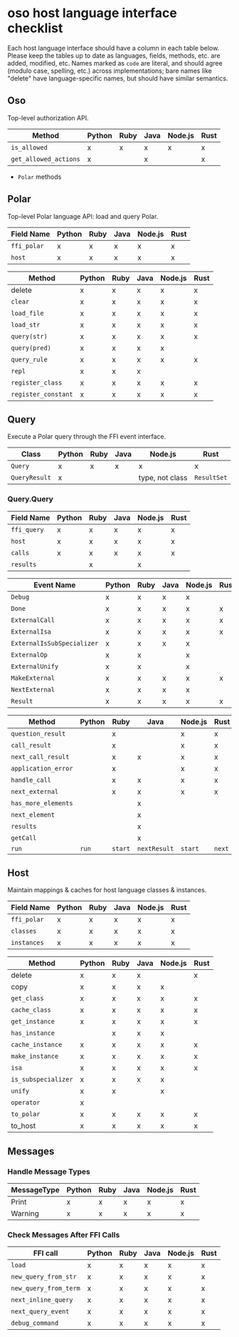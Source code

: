 # oso host language interface checklist

Each host language interface should have a column in each table below.
Please keep the tables up to date as languages, fields, methods, etc. are
added, modified, etc. Names marked as `code` are literal, and should agree
(modulo case, spelling, etc.) across implementations; bare names like
"delete" have language-specific names, but should have similar semantics.

## Oso

Top-level authorization API.

| Method                | Python | Ruby | Java | Node.js | Rust |
| --------------------- | ------ | ---- | ---- | ------- | ---- |
| `is_allowed`          | x      | x    | x    | x       | x    |
| `get_allowed_actions` | x      |      | x    |         | x    |

- `Polar` methods

## Polar

Top-level Polar language API: load and query Polar.

| Field Name        | Python | Ruby | Java | Node.js | Rust |
| ----------------- | ------ | ---- | ---- | ------- | ---- |
| `ffi_polar`       | x      | x    | x    | x       | x    |
| `host`            | x      | x    | x    | x       | x    |

| Method              | Python | Ruby | Java | Node.js | Rust |
| ------------------- | ------ | ---- | ---- | ------- | ---- |
| delete              | x      | x    | x    | x       | x    |
| `clear`             | x      | x    | x    | x       | x    |
| `load_file`         | x      | x    | x    | x       | x    |
| `load_str`          | x      | x    | x    | x       | x    |
| `query(str)`        | x      | x    | x    | x       | x    |
| `query(pred)`       | x      | x    | x    | x       |      |
| `query_rule`        | x      | x    | x    | x       | x    |
| `repl`              | x      | x    | x    |         |      |
| `register_class`    | x      | x    | x    | x       | x    |
| `register_constant` | x      | x    | x    | x       | x    |

## Query

Execute a Polar query through the FFI event interface.

| Class         | Python | Ruby | Java | Node.js         | Rust        |
| ------------- | ------ | ---- | ---- | --------------- | ----------- |
| `Query`       | x      | x    | x    | x               | x           |
| `QueryResult` | x      |      |      | type, not class | `ResultSet` |

### Query.Query

| Field Name  | Python | Ruby | Java | Node.js | Rust |
| ----------- | ------ | ---- | ---- | ------- | ---- |
| `ffi_query` | x      | x    | x    | x       | x    |
| `host`      | x      | x    | x    | x       | x    |
| `calls`     | x      | x    | x    | x       | x    |
| `results`   |        | x    |      | x       |      |

| Event Name                 | Python | Ruby | Java | Node.js | Rust |
| -------------------------- | ------ | ---- | ---- | ------- | ---- |
| `Debug`                    | x      | x    | x    | x       |      |
| `Done`                     | x      | x    | x    | x       | x    |
| `ExternalCall`             | x      | x    | x    | x       | x    |
| `ExternalIsa`              | x      | x    | x    | x       | x    |
| `ExternalIsSubSpecializer` | x      | x    | x    | x       |      |
| `ExternalOp`               | x      | x    |      | x       |      |
| `ExternalUnify`            | x      | x    |      | x       |      |
| `MakeExternal`             | x      | x    | x    | x       | x    |
| `NextExternal`             | x      | x    | x    | x       |      |
| `Result`                   | x      | x    | x    | x       | x    |

| Method              | Python | Ruby    | Java         | Node.js | Rust   |
| ------------------- | ------ | ------- | ------------ | ------- | ------ |
| `question_result`   |        | x       |              | x       | x      |
| `call_result`       |        | x       |              | x       | x      |
| `next_call_result`  |        | x       | x            | x       | x      |
| `application_error` |        | x       |              | x       | x      |
| `handle_call`       |        | x       | x            | x       | x      |
| `next_external`     |        | x       | x            | x       | x      |
| `has_more_elements` |        |         | x            |         |        |
| `next_element`      |        |         | x            |         |        |
| `results`           |        |         | x            |         |        |
| `getCall`           |        |         | x            |         |        |
| `run`               | `run`  | `start` | `nextResult` | `start` | `next` |

## Host

Maintain mappings & caches for host language classes & instances.

| Field Name     | Python | Ruby | Java | Node.js | Rust |
| -------------- | ------ | ---- | ---- | ------- | ---- |
| `ffi_polar`    | x      | x    | x    | x       | x    |
| `classes`      | x      | x    | x    | x       | x    |
| `instances`    | x      | x    | x    | x       | x    |

| Method              | Python | Ruby | Java | Node.js | Rust |
| ------------------- | ------ | ---- | ---- | ------- | ---- |
| delete              | x      | x    | x    |         | x    |
| copy                | x      | x    | x    | x       |      |
| `get_class`         | x      | x    | x    | x       | x    |
| `cache_class`       | x      | x    | x    | x       | x    |
| `get_instance`      | x      | x    | x    | x       | x    |
| `has_instance`      |        | x    | x    | x       |      |
| `cache_instance`    | x      | x    | x    | x       | x    |
| `make_instance`     | x      | x    | x    | x       | x    |
| `isa`               | x      | x    | x    | x       | x    |
| `is_subspecializer` | x      | x    | x    | x       |      |
| `unify`             | x      | x    |      | x       |      |
| `operator`          | x      |      |      |         |      |
| `to_polar`          | x      | x    | x    | x       | x    |
| to_host             | x      | x    | x    | x       | x    |

## Messages

### Handle Message Types

| MessageType | Python | Ruby | Java | Node.js | Rust |
| ----------- | ------ | ---- | ---- | ------- | ---- |
| Print       | x      | x    | x    | x       | x    |
| Warning     | x      | x    | x    | x       | x    |

### Check Messages After FFI Calls

| FFI call              | Python | Ruby | Java | Node.js | Rust |
| --------------------- | ------ | ---- | ---- | ------- | ---- |
| `load`                | x      | x    | x    | x       | x    |
| `new_query_from_str`  | x      | x    | x    | x       | x    |
| `new_query_from_term` | x      | x    | x    | x       | x    |
| `next_inline_query`   | x      | x    | x    | x       | x    |
| `next_query_event`    | x      | x    | x    | x       | x    |
| `debug_command`       | x      | x    | x    | x       | x    |
